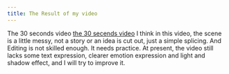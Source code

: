 ```yaml
---
title: The Result of my video
---
```

The 30 seconds video
[the 30 secends video](https://youtube.com/shorts/T0zw_zHU-r4?si=JfzzINuoYlRNKvri)
I think in this video, the scene is a little messy, not a story or an idea is cut out, just a simple splicing. And Editing is not skilled enough. It needs practice.
At present, the video still lacks some text expression, clearer emotion expression and light and shadow effect, and I will try to improve it.
